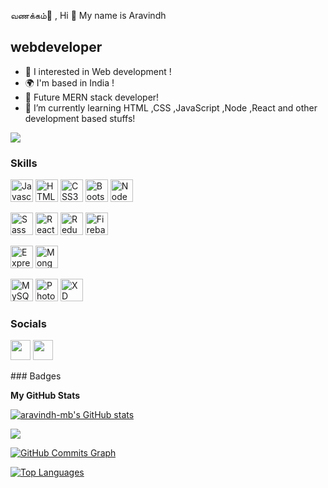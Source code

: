 வணக்கம்🙏 ,
Hi 👋 My name is Aravindh


webdeveloper
------------


* 👀  I interested in Web development !
* 🌍  I'm based in India !
* 🎉  Future MERN stack developer!
* 🌱 I’m currently learning HTML ,CSS ,JavaScript ,Node ,React and other development based stuffs!

<a href="https://www.github.com/aravindh-mb" target="_blank" rel="noreferrer"><img
src="https://img.shields.io/github/followers/aravindh-mb?logo=github&style=for-the-badge&color=f97316&labelColor=ffffff" /></a>
### Skills

<p align="left">
<a href="https://developer.mozilla.org/en-US/docs/Web/JavaScript" target="_blank" rel="noreferrer"><img src="https://raw.githubusercontent.com/danielcranney/readme-generator/main/public/icons/skills/javascript-colored.svg" width="36" height="36" alt="Javascript" /></a>
<a href="https://developer.mozilla.org/en-US/docs/Glossary/HTML5" target="_blank" rel="noreferrer"><img src="https://raw.githubusercontent.com/danielcranney/readme-generator/main/public/icons/skills/html5-colored.svg" width="36" height="36" alt="HTML5" /></a>
<a href="https://www.w3.org/TR/CSS/#css" target="_blank" rel="noreferrer"><img src="https://raw.githubusercontent.com/danielcranney/readme-generator/main/public/icons/skills/css3-colored.svg" width="36" height="36" alt="CSS3" /></a>
<!-- <a href="https://jquery.com/" target="_blank" rel="noreferrer"><img src="[https://raw.githubusercontent.com/danielcranney/readme-generator/main/public/icons/skills/jquery-colored.svg](https://www.google.com/imgres?imgurl=https%3A%2F%2Fcdn.cdnlogo.com%2Flogos%2Fr%2F85%2Freact.svg&imgrefurl=https%3A%2F%2Fcdnlogo.com%2Flogo%2Freact_39944.html&tbnid=s29tojNDT-ujZM&vet=12ahUKEwj93tDataX5AhXhoukKHdLiBKsQMygCegUIARDGAQ..i&docid=b9zVk5H_sJ6aLM&w=3619&h=3619&q=react%20SVg&ved=2ahUKEwj93tDataX5AhXhoukKHdLiBKsQMygCegUIARDGAQ)" width="36" height="36" alt="JQuery" /></a> -->
<a href="https://getbootstrap.com/" target="_blank" rel="noreferrer"><img src="https://raw.githubusercontent.com/danielcranney/readme-generator/main/public/icons/skills/bootstrap-colored.svg" width="36" height="36" alt="Bootstrap" /></a>
<a href="https://nodejs.org/en/" target="_blank" rel="noreferrer"><img src="https://raw.githubusercontent.com/danielcranney/readme-generator/main/public/icons/skills/nodejs-colored.svg" width="36" height="36" alt="NodeJS" /></a>

<p align="left">
<a href="https://sass-lang.com/" target="_blank" rel="noreferrer"><img src="https://raw.githubusercontent.com/danielcranney/readme-generator/main/public/icons/skills/sass-colored.svg" width="36" height="36" alt="Sass" /></a>
<a href="https://reactjs.org/" target="_blank" rel="noreferrer"><img src="https://raw.githubusercontent.com/danielcranney/readme-generator/main/public/icons/skills/react-colored.svg" width="36" height="36" alt="React" /></a>
<a href="https://redux.js.org/" target="_blank" rel="noreferrer"><img src="https://raw.githubusercontent.com/danielcranney/readme-generator/main/public/icons/skills/redux-colored.svg" width="36" height="36" alt="Redux" /></a>
<a href="https://firebase.google.com/" target="_blank" rel="noreferrer"><img src="https://raw.githubusercontent.com/danielcranney/readme-generator/main/public/icons/skills/firebase-colored.svg" width="36" height="36" alt="Firebase" /></a>

  <a href="https://expressjs.com/" target="_blank" rel="noreferrer"><img src="https://raw.githubusercontent.com/danielcranney/readme-generator/main/public/icons/skills/express-colored-dark.svg" width="36" height="36" alt="Express" /></a>
  <a href="https://www.mongodb.com/" target="_blank" rel="noreferrer"><img src="https://raw.githubusercontent.com/danielcranney/readme-generator/main/public/icons/skills/mongodb-colored.svg" width="36" height="36" alt="MongoDB" /></a>
  
<a href="https://www.mysql.com/" target="_blank" rel="noreferrer"><img src="https://raw.githubusercontent.com/danielcranney/readme-generator/main/public/icons/skills/mysql-colored.svg" width="36" height="36" alt="MySQL" /></a>
<a href="https://www.adobe.com/uk/products/photoshop.html" target="_blank" rel="noreferrer"><img src="https://raw.githubusercontent.com/danielcranney/readme-generator/main/public/icons/skills/photoshop-colored-dark.svg" width="36" height="36" alt="Photoshop" /></a>
<a href="https://www.adobe.com/uk/products/xd.html" target="_blank" rel="noreferrer"><img src="https://raw.githubusercontent.com/danielcranney/readme-generator/main/public/icons/skills/xd-colored-dark.svg" width="36" height="36" alt="XD" /></a>
</p>

### Socials

<p align="left"> <a href="https://www.github.com/aravindh-mb" target="_blank" rel="noreferrer"><img src="https://raw.githubusercontent.com/danielcranney/readme-generator/main/public/icons/socials/github-dark.svg" width="32" height="32" /></a> <a href="http://www.instagram.com/webdevfrontend" target="_blank" rel="noreferrer"><img src="https://raw.githubusercontent.com/danielcranney/readme-generator/main/public/icons/socials/instagram.svg" width="32" height="32" /></a></p>
### Badges

<b>My GitHub Stats</b>

<a href="http://www.github.com/aravindh-mb"><img src="https://github-readme-stats.vercel.app/api?username=aravindh-mb&show_icons=true&hide=&count_private=true&title_color=22c55e&text_color=ef4444&icon_color=f97316&bg_color=ffffff&hide_border=true&show_icons=true" alt="aravindh-mb's GitHub stats" /></a>

<a href="http://www.github.com/aravindh-mb"><img src="https://github-readme-streak-stats.herokuapp.com/?user=aravindh-mb&stroke=ef4444&background=ffffff&ring=22c55e&fire=22c55e&currStreakNum=ef4444&currStreakLabel=22c55e&sideNums=ef4444&sideLabels=ef4444&dates=ef4444&hide_border=true" /></a>

<a href="http://www.github.com/aravindh-mb"><img src="https://activity-graph.herokuapp.com/graph?username=aravindh-mb&bg_color=ffffff&color=ef4444&line=f97316&point=ef4444&area_color=ffffff&area=true&hide_border=true&custom_title=GitHub%20Commits%20Graph" alt="GitHub Commits Graph" /></a>

<a href="https://github.com/aravindh-mb" align="left"><img src="https://github-readme-stats.vercel.app/api/top-langs/?username=aravindh-mb&langs_count=10&title_color=22c55e&text_color=ef4444&icon_color=f97316&bg_color=ffffff&hide_border=true&locale=en&custom_title=Top%20%Languages" alt="Top Languages" /></a>
<!---
aravindh-mb/aravindh-mb is a ✨ special ✨ repository because its `README.md` (this file) appears on your GitHub profile.
You can click the Preview link to take a look at your changes.
--->

